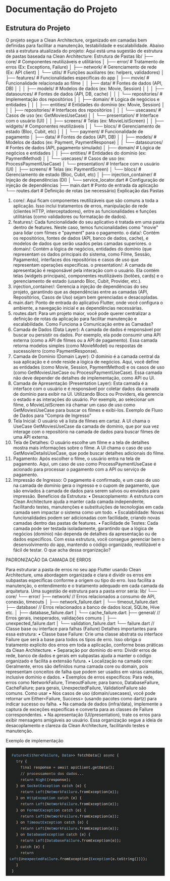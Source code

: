 # Documentação do Projeto

## Estrutura do Projeto

O projeto segue a Clean Architecture, organizado em camadas bem definidas para facilitar a manutenção, testabilidade e escalabilidade. Abaixo está a estrutura atualizada do projeto:
Aqui está uma sugestão de estrutura de pastas baseada na Clean Architecture:
Estrutura de Pastas
lib/
├── core/                          # Componentes reutilizáveis e utilitários
│   ├── error/                     # Tratamento de erros (Ex: Exceptions, Failure)
│   ├── network/                   # Gerenciamento de rede (Ex: API client)
│   └── utils/                     # Funções auxiliares (ex: helpers, validadores)
│
├── features/                      # Funcionalidades específicas do app
│   ├── movie/                     # Funcionalidade relacionada ao filme
│   │   ├── data/                  # Fontes de dados (API, DB)
│   │   │   ├── models/            # Modelos de dados (ex: Movie, Session)
│   │   │   ├── datasources/       # Fontes de dados (API, DB, cache)
│   │   │   └── repositories/      # Implementação dos repositórios
│   │   ├── domain/                # Lógica de negócios e entidades
│   │   │   ├── entities/          # Entidades do domínio (ex: Movie, Session)
│   │   │   ├── repositories/      # Interfaces dos repositórios
│   │   │   └── usecases/          # Casos de uso (ex: GetMoviesUseCase)
│   │   └── presentation/          # Interface com o usuário (UI)
│   │       ├── screens/           # Telas (ex: MovieListScreen)
│   │       ├── widgets/           # Componentes reutilizáveis
│   │       └── blocs/             # Gerenciamento de estado (Bloc, Cubit, etc)
│   │
│   └── payment/                   # Funcionalidade de pagamento
│       ├── data/                  # Fontes de dados (API, DB)
│       │   ├── models/            # Modelos de dados (ex: Payment, PaymentResponse)
│       │   └── datasources/       # Fontes de dados (API, pagamento simulado)
│       ├── domain/                # Lógica de negócios e entidades
│       │   ├── entities/          # Entidades do domínio (ex: PaymentMethod)
│       │   └── usecases/          # Casos de uso (ex: ProcessPaymentUseCase)
│       └── presentation/          # Interface com o usuário (UI)
│           ├── screens/           # Telas (ex: PaymentScreen)
│           └── blocs/             # Gerenciamento de estado (Bloc, Cubit, etc)
│
├── injection_container/           # Injeção de dependências (DI)
│   └── service_locator.dart       # Configuração de injeção de dependências
├── main.dart                      # Ponto de entrada da aplicação
└── routes.dart                    # Definição de rotas (se necessário)
Explicação das Pastas
1.	core/: Aqui ficam componentes reutilizáveis que são comuns a toda a aplicação. Isso inclui tratamentos de erros, manipulação de rede (clientes HTTP, interceptadores),  entre as funcionalidades e funções utilitárias (como validadores ou formatação de dados).
2.	features/: Cada funcionalidade do seu aplicativo é tratada em uma pasta dentro de features. Neste caso, temos funcionalidades como "movie" para lidar com filmes e "payment" para o pagamento.
o	data/: Contém os repositórios, fontes de dados (API, banco de dados, cache), e modelos de dados que serão usados pelas camadas superiores.
o	domain/: Contém a lógica de negócios, entidades do domínio (que representam os dados principais do sistema, como Filme, Sessão, Pagamento), interfaces dos repositórios e casos de uso que representam operações específicas.
o	presentation/: A camada de apresentação é responsável pela interação com o usuário. Ela contém telas (widgets principais), componentes reutilizáveis (botões, cards) e o gerenciamento de estado (usando Bloc, Cubit, Provider, etc.).
3.	injection_container/: Gerencia a injeção de dependências do seu projeto, garantindo que as dependências entre as camadas (API, Repositórios, Casos de Uso) sejam bem gerenciadas e desacopladas.
4.	main.dart: Ponto de entrada do aplicativo Flutter, onde você configura o ambiente, a navegação inicial e as dependências necessárias.
5.	routes.dart: Para um projeto maior, você pode querer centralizar a definição de rotas da aplicação para facilitar manutenção e escalabilidade.
Como Funciona a Comunicação entre as Camadas?
1.	Camada de Dados (Data Layer): A camada de dados é responsável por buscar ou persistir os dados. Por exemplo, ela pode consumir uma API externa (como a API de filmes ou a API de pagamento). Essa camada retorna modelos simples (como MovieModel) ou respostas de sucesso/erro (como PaymentResponse).
2.	Camada de Domínio (Domain Layer): O domínio é a camada central da sua aplicação e é onde reside a lógica de negócios. Aqui, você define as entidades (como Movie, Session, PaymentMethod) e os casos de uso (como GetMoviesUseCase ou ProcessPaymentUseCase). Essa camada não deve depender de detalhes de implementação, como API ou UI.
3.	Camada de Apresentação (Presentation Layer): Esta camada é a interface com o usuário e é responsável por coletar dados da camada de domínio para exibir na UI. Utilizando Blocs ou Providers, ela gerencia o estado e as interações do usuário. Por exemplo, ao selecionar um filme, o MovieListScreen irá chamar um caso de uso como GetMoviesUseCase para buscar os filmes e exibi-los.
Exemplo de Fluxo de Dados para "Compra de Ingresso"
1.	Tela Inicial: O usuário vê a lista de filmes em cartaz. A UI chama o UseCase GetMoviesUseCase da camada de domínio, que por sua vez interage com o repositório na camada de dados para buscar filmes de uma API externa.
2.	Tela de Detalhes: O usuário escolhe um filme e a tela de detalhes mostra mais informações sobre o filme. A UI chama o caso de uso GetMovieDetailsUseCase, que pode buscar detalhes adicionais do filme.
3.	Pagamento: Após escolher o filme, o usuário entra na tela de pagamento. Aqui, um caso de uso como ProcessPaymentUseCase é acionado para processar o pagamento com a API ou serviço de pagamento.
4.	Impressão de Ingresso: O pagamento é confirmado, e um caso de uso na camada de domínio gera o ingresso e o cupom de pagamento, que são enviados à camada de dados para serem salvos ou enviados para impressão.
Benefícios da Estrutura:
•	Desacoplamento: A estrutura com Clean Architecture ajuda a manter cada camada independente, facilitando testes, manutenções e substituições de tecnologias em cada camada sem impactar o sistema como um todo.
•	Escalabilidade: Novas funcionalidades podem ser adicionadas com facilidade, criando novas camadas dentro das pastas de features.
•	Facilidade de Testes: Cada camada pode ser testada isoladamente, garantindo que a lógica de negócios (domínio) não dependa de detalhes da apresentação ou de dados específicos.
Com essa estrutura, você consegue gerenciar bem o desenvolvimento do app, mantendo o código organizado, reutilizável e fácil de testar. O que acha dessa organização?

PADRONIZAÇÃO DA CAMADA DE ERROS 

Para estruturar a pasta de erros no seu app Flutter usando Clean Architecture, uma abordagem organizada e clara é dividir os erros em subpastas específicas conforme a origem ou tipo do erro. Isso facilita a manutenção, o entendimento e o tratamento adequado em cada camada da arquitetura.
Uma sugestão de estrutura para a pasta error seria:
lib/
 └── core/
      └── error/
           ├── network/         // Erros relacionados a consumo de API, conexão, timeouts
           │     ├── network_failure.dart
           │     └── timeout_failure.dart
           ├── database/        // Erros relacionados a banco de dados local, SQLite, Hive etc.
           │     ├── database_failure.dart
           │     └── cache_failure.dart
           ├── general/         // Erros gerais, inesperados, validações comuns
           │     ├── unexpected_failure.dart
           │     └── validation_failure.dart
           └── failure.dart     // Classe base ou interface para falhas (Failure)
Detalhes importantes para essa estrutura:
•	Classe base Failure: Crie uma classe abstrata ou interface Failure que será a base para todos os tipos de erro. Isso obriga o tratamento explícito dos erros em toda a aplicação, conforme boas práticas da Clean Architecture.
•	Separação por domínio do erro: Dividir erros de rede, banco de dados e gerais em subpastas ajuda a manter o código organizado e facilita a extensão futura.
•	Localização na camada core: Geralmente, erros são definidos numa camada core ou domain, pois representam conceitos de falha que podem ser usados em várias camadas, inclusive domínio e dados.
•	Exemplos de erros específicos: Para rede, erros como NetworkFailure, TimeoutFailure; para banco, DatabaseFailure, CacheFailure; para gerais, UnexpectedFailure, ValidationFailure são comuns.
Como usar
•	Nos casos de uso (domain/usecases), você pode retornar um Either<Failure, Success> (usando pacotes como dartz) para indicar sucesso ou falha.
•	Na camada de dados (infra/data), implemente a captura de exceções específicas e converta para as classes de Failure correspondentes.
•	Na apresentação (UI/presentation), trate os erros para exibir mensagens amigáveis ao usuário.
Essa organização segue a ideia de desacoplamento e clareza da Clean Architecture, facilitando testes e manutenção.

Exemplo de implementação
 
![alt text](image.png)